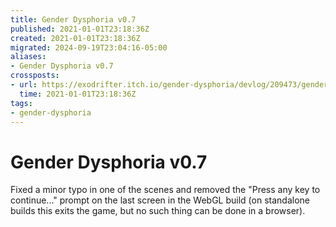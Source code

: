 ```yaml
---
title: Gender Dysphoria v0.7
published: 2021-01-01T23:18:36Z
created: 2021-01-01T23:18:36Z
migrated: 2024-09-19T23:04:16-05:00
aliases:
- Gender Dysphoria v0.7
crossposts:
- url: https://exodrifter.itch.io/gender-dysphoria/devlog/209473/gender-dysphoria-v07-released
  time: 2021-01-01T23:18:36Z
tags:
- gender-dysphoria
---
```


# Gender Dysphoria v0.7

Fixed a minor typo in one of the scenes and removed the "Press any key to continue..." prompt on the last screen in the WebGL build (on standalone builds this exits the game, but no such thing can be done in a browser).
